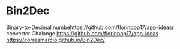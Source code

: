 # Bin2Dec
Binary-to-Decimal numbehttps://github.com/florinpop17/app-ideasr converter
Chalange https://github.com/florinpop17/app-ideas
https://correamarcio.github.io/Bin2Dec/

